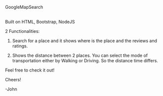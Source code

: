 GoogleMapSearch

<br>
Built on HTML, Bootstrap, NodeJS

<br>

2 Functionalities:

1. Search for a place and it shows where is the place and the reviews and ratings.

2. Shows the distance between 2 places. You can select the mode of transportation either by Walking or Driving. So the distance time differs.


Feel free to check it out!


Cheers!


-John